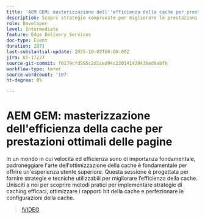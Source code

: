 ```yaml
---
title: 'AEM GEM: masterizzazione dell''efficienza della cache per prestazioni ottimali delle pagine'
description: Scopri strategie comprovate per migliorare le prestazioni della cache e offrire esperienze utente più veloci. Questa sessione descrive tecniche pratiche per migliorare i rapporti di hit della cache, ottimizzare le configurazioni e implementare strategie di caching efficaci.
role: Developer
level: Intermediate
feature: Edge Delivery Services
doc-type: Event
duration: 2871
last-substantial-update: 2025-10-02T00:00:00Z
jira: KT-17227
source-git-commit: f0179cfd595c2d1ced94c230141428430ed9abfb
workflow-type: tm+mt
source-wordcount: '107'
ht-degree: 0%

---
```


# AEM GEM: masterizzazione dell&#39;efficienza della cache per prestazioni ottimali delle pagine

In un mondo in cui velocità ed efficienza sono di importanza fondamentale, padroneggiare l&#39;arte dell&#39;ottimizzazione della cache è fondamentale per offrire un&#39;esperienza utente superiore. Questa sessione è progettata per fornire strategie e tecniche utilizzabili per migliorare l’efficienza della cache. Unisciti a noi per scoprire metodi pratici per implementare strategie di caching efficaci, ottimizzare i rapporti hit della cache e perfezionare le configurazioni della cache.

>[!VIDEO](https://video.tv.adobe.com/v/3457718/?learn=on&enablevpops)
